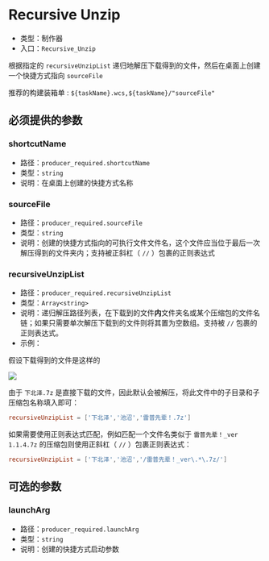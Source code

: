 # Recursive Unzip

- 类型：制作器
- 入口：`Recursive_Unzip`

根据指定的 `recursiveUnzipList` 递归地解压下载得到的文件，然后在桌面上创建一个快捷方式指向 `sourceFile`

推荐的构建装箱单 : `${taskName}.wcs,${taskName}/"sourceFile"`

## 必须提供的参数

### shortcutName

- 路径：`producer_required.shortcutName`
- 类型：`string`
- 说明：在桌面上创建的快捷方式名称

### sourceFile

- 路径：`producer_required.sourceFile`
- 类型：`string`
- 说明：创建的快捷方式指向的可执行文件文件名，这个文件应当位于最后一次解压得到的文件夹内；支持被正斜杠（ `//` ）包裹的正则表达式

### recursiveUnzipList

- 路径：`producer_required.recursiveUnzipList`
- 类型：`Array<string>`
- 说明：递归解压路径列表，在下载到的文件**内**文件夹名或某个压缩包的文件名链；如果只需要单次解压下载到的文件则将其置为空数组。支持被 `//` 包裹的正则表达式。
- 示例：

假设下载得到的文件是这样的

![](https://cloud.edgeless.top/picbed/wiki/bot/recursiveUnzipList.png)

由于 `下北泽.7z` 是直接下载的文件，因此默认会被解压，将此文件中的子目录和子压缩包名称填入即可：

```toml
recursiveUnzipList = ['下北泽','池沼','雷普先辈！.7z']
```

如果需要使用正则表达式匹配，例如匹配一个文件名类似于 `雷普先辈！_ver 1.1.4.7z` 的压缩包则使用正斜杠（ `//` ）包裹正则表达式：

```toml
recursiveUnzipList = ['下北泽','池沼','/雷普先辈！_ver\.*\.7z/']
```

## 可选的参数

### launchArg

- 路径：`producer_required.launchArg`
- 类型：`string`
- 说明：创建的快捷方式启动参数